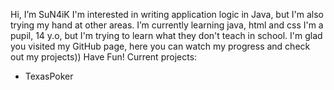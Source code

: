 Hi, I’m SuN4iK
I'm interested in writing application logic in Java, but I'm also trying my hand at other areas.
I’m currently learning java, html and css
I'm a pupil, 14 y.o, but I'm trying to learn what they don't teach in school.
I'm glad you visited my GitHub page, here you can watch my progress and check out my projects))
Have Fun!
Current projects:
-  TexasPoker

<!---
SuN4iK/SuN4iK is a ✨ special ✨ repository because its `README.md` (this file) appears on your GitHub profile.
You can click the Preview link to take a look at your changes.
--->
